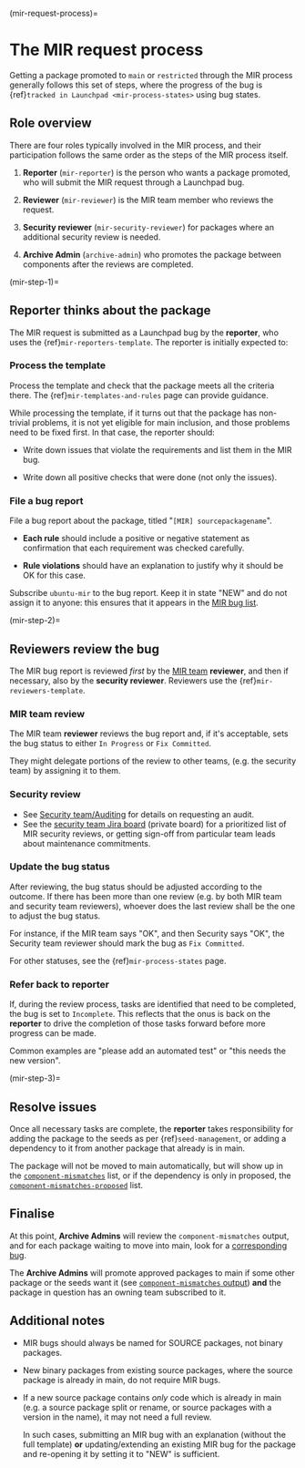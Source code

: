 (mir-request-process)=
# The MIR request process

Getting a package promoted to `main` or `restricted` through the MIR process
generally follows this set of steps, where the progress of the bug is
{ref}`tracked in Launchpad <mir-process-states>` using bug states.


## Role overview

There are four roles typically involved in the MIR process, and their
participation follows the same order as the steps of the MIR process itself.

1. **Reporter** (`mir-reporter`) is the person who wants a package promoted,
   who will submit the MIR request through a Launchpad bug.

1. **Reviewer** (`mir-reviewer`) is the MIR team member who reviews the request.

1. **Security reviewer** (`mir-security-reviewer`) for packages where an
   additional security review is needed.

1. **Archive Admin** (`archive-admin`) who promotes the package between
   components after the reviews are completed.


(mir-step-1)=
## Reporter thinks about the package

The MIR request is submitted as a Launchpad bug by the **reporter**, who uses
the {ref}`mir-reporters-template`. The reporter is initially expected to:


### Process the template

Process the template and check that the package meets all the criteria there.
The {ref}`mir-templates-and-rules` page can provide guidance.

While processing the template, if it turns out that the package has non-trivial
problems, it is not yet eligible for main inclusion, and those problems need to
be fixed first. In that case, the reporter should:

* Write down issues that violate the requirements and list them in the MIR bug.

* Write down all positive checks that were done (not only the issues).


### File a bug report

File a bug report about the package, titled "`[MIR] sourcepackagename`".

* **Each rule** should include a positive or negative statement as confirmation
  that each requirement was checked carefully.

* **Rule violations** should have an explanation to justify why it should be OK
  for this case.

Subscribe `ubuntu-mir` to the bug report. Keep it in state "NEW" and do not
assign it to anyone: this ensures that it appears in the
[MIR bug list](https://bugs.launchpad.net/ubuntu/?field.searchtext=&orderby=-date_last_updated&field.status%3Alist=NEW&assignee_option=none&field.assignee=&field.subscriber=ubuntu-mir).


(mir-step-2)=
## Reviewers review the bug

The MIR bug report is reviewed *first* by the
[MIR team](https://launchpad.net/~ubuntu-mir) **reviewer**, and then if
necessary, also by the **security reviewer**. Reviewers use the
{ref}`mir-reviewers-template`.


### MIR team review

The MIR team **reviewer** reviews the bug report and, if it's acceptable, sets
the bug status to either `In Progress` or `Fix Committed`.

They might delegate portions of the review to other teams, (e.g. the security
team) by assigning it to them.


### Security review

* See [Security team/Auditing](https://wiki.ubuntu.com/SecurityTeam/Auditing)
  for details on requesting an audit.
* See the [security team Jira board](https://warthogs.atlassian.net/jira/software/c/projects/SEC/boards/594)
  (private board) for a prioritized list of MIR security reviews, or getting
  sign-off from particular team leads about maintenance commitments.


### Update the bug status

After reviewing, the bug status should be adjusted according to the outcome.
If there has been more than one review (e.g. by both MIR team and security
team reviewers), whoever does the last review shall be the one to adjust the
bug status.

For instance, if the MIR team says "OK", and then Security says "OK", the
Security team reviewer should mark the bug as `Fix Committed`.

For other statuses, see the {ref}`mir-process-states` page.


### Refer back to reporter
   
If, during the review process, tasks are identified that need to be completed,
the bug is set to `Incomplete`. This reflects that the onus is back on the
**reporter** to drive the completion of those tasks forward before more
progress can be made.
      
Common examples are "please add an automated test" or "this needs the new
version".


(mir-step-3)=
## Resolve issues

Once all necessary tasks are complete, the **reporter** takes responsibility
for adding the package to the seeds as per {ref}`seed-management`, or adding a
dependency to it from another package that already is in main.

The package will not be moved to main automatically, but will show up in the
[`component-mismatches`](https://ubuntu-archive-team.ubuntu.com/component-mismatches.txt)
list, or if the dependency is only in proposed, the
[`component-mismatches-proposed`](https://ubuntu-archive-team.ubuntu.com/component-mismatches-proposed.txt)
list.

## Finalise

At this point, **Archive Admins** will review the `component-mismatches`
output, and for each package waiting to move into main, look for a
[corresponding bug](https://bugs.launchpad.net/~ubuntu-mir/+subscribedbugs).

The **Archive Admins** will promote approved packages to main if some other
package or the seeds want it (see
[`component-mismatches` output](https://ubuntu-archive-team.ubuntu.com/component-mismatches.txt))
**and** the package in question has an owning team subscribed to it.

## Additional notes

* MIR bugs should always be named for SOURCE packages, not binary packages.

* New binary packages from existing source packages, where the source package
  is already in main, do not require MIR bugs.

* If a new source package contains *only* code which is already in main (e.g.
  a source package split or rename, or source packages with a version in the
  name), it may not need a full review.
  
  In such cases, submitting an MIR bug with an explanation (without the full
  template) **or** updating/extending an existing MIR bug for the package and
  re-opening it by setting it to "NEW" is sufficient.

